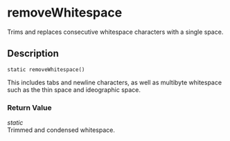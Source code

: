 # removeWhitespace
Trims and replaces consecutive whitespace characters with a single space.

## Description
`static removeWhitespace()`

This includes tabs and newline characters, as well as multibyte
whitespace such as the thin space and ideographic space.


### Return Value
_static_  
Trimmed and condensed whitespace.